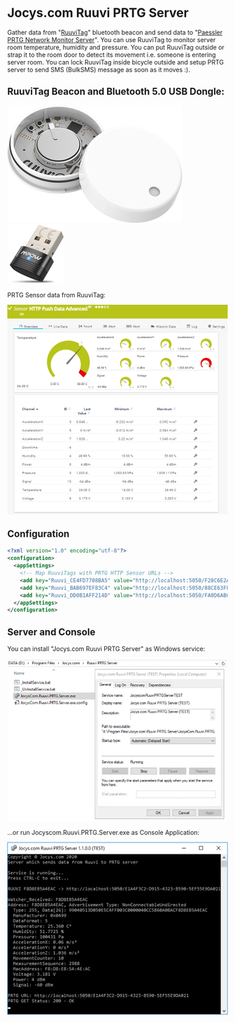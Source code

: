 # Jocys.com Ruuvi PRTG Server


Gather data from "[RuuviTag](https://ruuvi.com/)" bluetooth beacon and send data to "[Paessler PRTG Network Monitor Server](https://www.paessler.com/prtg)". You can use RuuviTag to monitor server room temperature, humidity and pressure. You can put RuuviTag outside or strap it to the room door to detect its movement i.e. someone is entering server room. You can lock RuuviTag inside bicycle outside and setup PRTG server to send SMS (BulkSMS) message as soon as it moves :).

## RuuviTag Beacon and Bluetooth 5.0 USB Dongle:

![RuuviTag](https://github.com/JocysCom/Ruuvi/blob/master/PRTG.Server/Documents/Images/RuuviTag.jpg?raw=true "RuuviTag") ![Bluetooth 5.0](https://github.com/JocysCom/Ruuvi/blob/master/PRTG.Server/Documents/Images/MPow_BT50.png?raw=true "Bluetooth 5.0")

PRTG Sensor data from RuuviTag:

![Ruuvi PRTG View](https://github.com/JocysCom/Ruuvi/blob/master/PRTG.Server/Documents/Images/Ruuvi_PRTG_Sensors.png?raw=true "Ruuvi PRTG View")

## Configuration

```xml
<?xml version="1.0" encoding="utf-8"?>
<configuration>
  <appSettings>
    <!-- Map RuuviTags with PRTG HTTP Sensor URLs -->
    <add key="Ruuvi_CE4FD7708BA5" value="http://localhost:5050/F28C6E2A-F0D8-B58A-7A26-A96CBF5540C7"/>
    <add key="Ruuvi_BAB697EF83C4" value="http://localhost:5050/88CE63F8-A83D-0644-F990-ADCEBCFCA452"/>
    <add key="Ruuvi_DD0B1AFF214D" value="http://localhost:5050/FA0D6ABC-D842-CBF0-3FED-185F7D3E1F7A"/>
  </appSettings>
</configuration>
```

## Server and Console

You can install "Jocys.com Ruuvi PRTG Server" as Windows service:

![Ruuvi PRTG Server](https://github.com/JocysCom/Ruuvi/blob/master/PRTG.Server/Documents/Images/Ruuvi_PRTG_Server_Files.png "Ruuvi PRTG Server")

...or run Jocyscom.Ruuvi.PRTG.Server.exe as Console Application:

![Ruuvi PRTG Console](https://github.com/JocysCom/Ruuvi/blob/master/PRTG.Server/Documents/Images/Ruuvi_PRTG_Console.png "Ruuvi PRTG Console")
